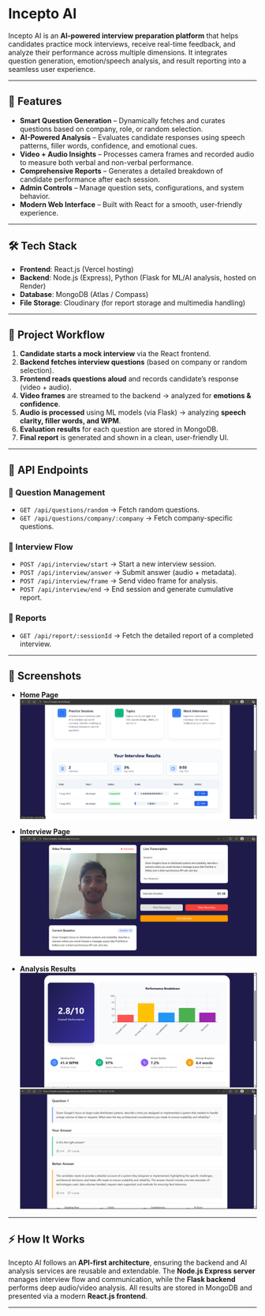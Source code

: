 # Incepto AI  

Incepto AI is an **AI-powered interview preparation platform** that helps candidates practice mock interviews, receive real-time feedback, and analyze their performance across multiple dimensions. It integrates question generation, emotion/speech analysis, and result reporting into a seamless user experience.  

---

## 🚀 Features  

- **Smart Question Generation** – Dynamically fetches and curates questions based on company, role, or random selection.  
- **AI-Powered Analysis** – Evaluates candidate responses using speech patterns, filler words, confidence, and emotional cues.  
- **Video + Audio Insights** – Processes camera frames and recorded audio to measure both verbal and non-verbal performance.  
- **Comprehensive Reports** – Generates a detailed breakdown of candidate performance after each session.  
- **Admin Controls** – Manage question sets, configurations, and system behavior.  
- **Modern Web Interface** – Built with React for a smooth, user-friendly experience.  

---

## 🛠 Tech Stack  

- **Frontend**: React.js (Vercel hosting)  
- **Backend**: Node.js (Express), Python (Flask for ML/AI analysis, hosted on Render)  
- **Database**: MongoDB (Atlas / Compass)  
- **File Storage**: Cloudinary (for report storage and multimedia handling)  

---

## 📂 Project Workflow  

1. **Candidate starts a mock interview** via the React frontend.  
2. **Backend fetches interview questions** (based on company or random selection).  
3. **Frontend reads questions aloud** and records candidate’s response (video + audio).  
4. **Video frames** are streamed to the backend → analyzed for **emotions & confidence**.  
5. **Audio is processed** using ML models (via Flask) → analyzing **speech clarity, filler words, and WPM**.  
6. **Evaluation results** for each question are stored in MongoDB.  
7. **Final report** is generated and shown in a clean, user-friendly UI.  

---

## 📌 API Endpoints  

### 🔹 Question Management  
- `GET /api/questions/random` → Fetch random questions.  
- `GET /api/questions/company/:company` → Fetch company-specific questions.  

### 🔹 Interview Flow  
- `POST /api/interview/start` → Start a new interview session.  
- `POST /api/interview/answer` → Submit answer (audio + metadata).  
- `POST /api/interview/frame` → Send video frame for analysis.  
- `POST /api/interview/end` → End session and generate cumulative report.  

### 🔹 Reports  
- `GET /api/report/:sessionId` → Fetch the detailed report of a completed interview.  

---

## 📸 Screenshots  

- **Home Page**  
  ![Home Page](./screenshots/Homepage.png)

- **Interview Page**
  ![Interview Page](./screenshots/Interview.png)
  
- **Analysis Results**  
  ![Analysis Results](./screenshots/Result1.png)
  ![Analysis Results](./screenshots/Result2.png)

---

## ⚡️ How It Works  

Incepto AI follows an **API-first architecture**, ensuring the backend and AI analysis services are reusable and extendable. The **Node.js Express server** manages interview flow and communication, while the **Flask backend** performs deep audio/video analysis. All results are stored in MongoDB and presented via a modern **React.js frontend**.  

---



